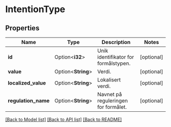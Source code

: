 # IntentionType

## Properties

Name | Type | Description | Notes
------------ | ------------- | ------------- | -------------
**id** | Option<**i32**> | Unik identifikator for formålstypen. | [optional]
**value** | Option<**String**> | Verdi. | [optional]
**localized_value** | Option<**String**> | Lokalisert verdi. | [optional]
**regulation_name** | Option<**String**> | Navnet på reguleringen for formålet. | [optional]

[[Back to Model list]](../README.md#documentation-for-models) [[Back to API list]](../README.md#documentation-for-api-endpoints) [[Back to README]](../README.md)


